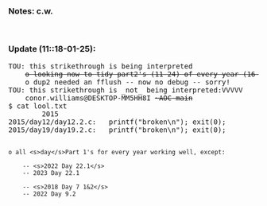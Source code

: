 <h3>Notes: c.w.</h3>
<br>
<h3>Update (11::18-01-25):</h3>
<pre>
TOU: this strikethrough is being interpreted                 VVVVVVVVVVVVVVVVVVV
	<s>o looking now to tidy part2's (11-24) of every year (16-01-2025) </s>
	o dup2 needed an fflush -- now no debug -- sorry!
TOU: this strikethrough is _not_ being interpreted:VVVVV
	conor.williams@DESKTOP-MM5HH8I <s>~AOC-main</s>
$ cat lool.txt
        2015
2015/day12/day12.2.c:   printf("broken\n"); exit(0);
2015/day19/day19.2.c:   printf("broken\n"); exit(0);

	o all <s>day</s>Part 1's for every year working well, except:

		-- <s>2022 Day 22.1</s>
	   	-- 2023 Day 22.1

		-- <s>2018 Day 7 1&2</s>
	   	-- 2022 Day 9.2

</pre>

